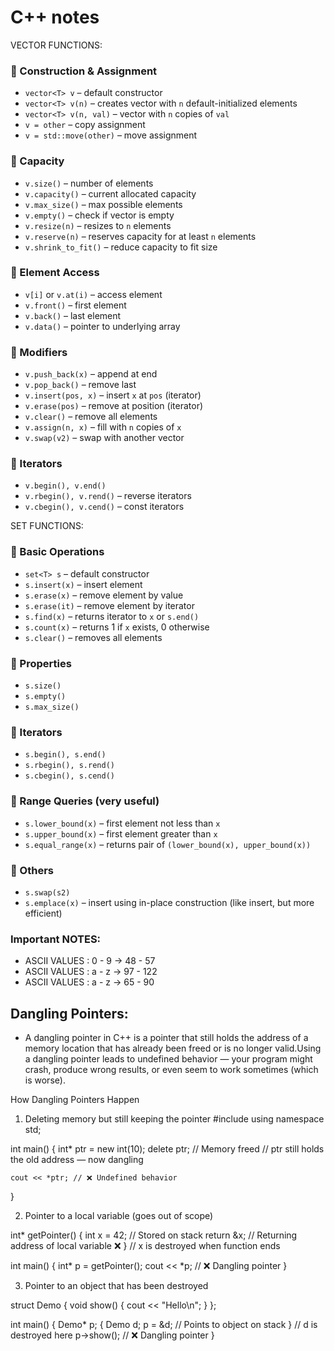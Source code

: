 # C++ notes

VECTOR FUNCTIONS:

### 🔹 Construction & Assignment

- `vector<T> v` – default constructor
- `vector<T> v(n)` – creates vector with `n` default-initialized elements
- `vector<T> v(n, val)` – vector with `n` copies of `val`
- `v = other` – copy assignment
- `v = std::move(other)` – move assignment

### 🔹 Capacity

- `v.size()` – number of elements
- `v.capacity()` – current allocated capacity
- `v.max_size()` – max possible elements
- `v.empty()` – check if vector is empty
- `v.resize(n)` – resizes to `n` elements
- `v.reserve(n)` – reserves capacity for at least `n` elements
- `v.shrink_to_fit()` – reduce capacity to fit size

### 🔹 Element Access

- `v[i]` or `v.at(i)` – access element
- `v.front()` – first element
- `v.back()` – last element
- `v.data()` – pointer to underlying array

### 🔹 Modifiers

- `v.push_back(x)` – append at end
- `v.pop_back()` – remove last
- `v.insert(pos, x)` – insert `x` at `pos` (iterator)
- `v.erase(pos)` – remove at position (iterator)
- `v.clear()` – remove all elements
- `v.assign(n, x)` – fill with `n` copies of `x`
- `v.swap(v2)` – swap with another vector

### 🔹 Iterators

- `v.begin(), v.end()`
- `v.rbegin(), v.rend()` – reverse iterators
- `v.cbegin(), v.cend()` – const iterators

SET FUNCTIONS:

### 🔹 Basic Operations

- `set<T> s` – default constructor
- `s.insert(x)` – insert element
- `s.erase(x)` – remove element by value
- `s.erase(it)` – remove element by iterator
- `s.find(x)` – returns iterator to `x` or `s.end()`
- `s.count(x)` – returns 1 if `x` exists, 0 otherwise
- `s.clear()` – removes all elements

### 🔹 Properties

- `s.size()`
- `s.empty()`
- `s.max_size()`

### 🔹 Iterators

- `s.begin(), s.end()`
- `s.rbegin(), s.rend()`
- `s.cbegin(), s.cend()`

### 🔹 Range Queries (very useful)

- `s.lower_bound(x)` – first element not less than `x`
- `s.upper_bound(x)` – first element greater than `x`
- `s.equal_range(x)` – returns pair of `(lower_bound(x), upper_bound(x))`

### 🔹 Others

- `s.swap(s2)`
- `s.emplace(x)` – insert using in-place construction (like insert, but more efficient)


### Important NOTES:

- ASCII VALUES : 0 - 9 -> 48 - 57
- ASCII VALUES : a - z -> 97 - 122
- ASCII VALUES : a - z -> 65 - 90


## Dangling Pointers:

- A dangling pointer in C++ is a pointer that still holds the address of a memory location that has already been freed or is no longer valid.Using a dangling pointer leads to undefined behavior — your program might crash, produce wrong results, or even seem to work sometimes (which is worse).

How Dangling Pointers Happen

1. Deleting memory but still keeping the pointer
#include <iostream>
using namespace std;

int main() {
    int* ptr = new int(10);
    delete ptr;   // Memory freed
    // ptr still holds the old address — now dangling

    cout << *ptr; // ❌ Undefined behavior
}

2. Pointer to a local variable (goes out of scope)

int* getPointer() {
    int x = 42;    // Stored on stack
    return &x;     // Returning address of local variable ❌
}                  // x is destroyed when function ends

int main() {
    int* p = getPointer();
    cout << *p;    // ❌ Dangling pointer
}

3. Pointer to an object that has been destroyed

struct Demo {
    void show() { cout << "Hello\n"; }
};

int main() {
    Demo* p;
    {
        Demo d;
        p = &d;  // Points to object on stack
    }            // d is destroyed here
    p->show();   // ❌ Dangling pointer
}


